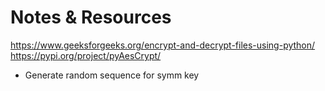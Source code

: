 # Notes & Resources
https://www.geeksforgeeks.org/encrypt-and-decrypt-files-using-python/
https://pypi.org/project/pyAesCrypt/

- Generate random sequence for symm key

